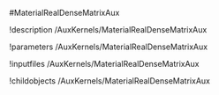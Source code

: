<!-- MOOSE Object Documentation Stub: Remove this when content is added. -->
#MaterialRealDenseMatrixAux

!description /AuxKernels/MaterialRealDenseMatrixAux

!parameters /AuxKernels/MaterialRealDenseMatrixAux

!inputfiles /AuxKernels/MaterialRealDenseMatrixAux

!childobjects /AuxKernels/MaterialRealDenseMatrixAux
